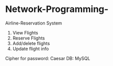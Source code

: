 # Network-Programming-

Airline-Reservation System

1. View Flights
2. Reserve Flights
3. Add/delete flights
4. Update flight info

Cipher for password: Caesar
DB: MySQL
